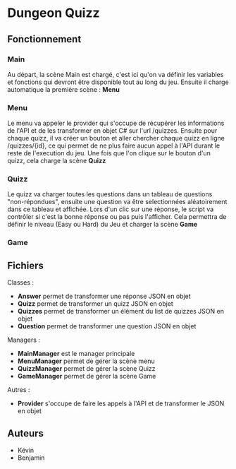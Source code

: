 # Dungeon Quizz

## Fonctionnement

### Main
Au départ, la scène Main est chargé, c'est ici qu'on va définir les variables et fonctions qui devront être disponible tout au long du jeu. Ensuite il charge automatique la première scène : **Menu**

### Menu
Le menu va appeler le provider qui s'occupe de récupérer les informations de l'API et de les transformer en objet C# sur l'url /quizzes. Ensuite pour chaque quizz, il va créer un bouton et aller chercher chaque quizz en ligne /quizzes/{id}, ce qui permet de ne plus faire aucun appel à l'API durant le reste de l'execution du jeu. Une fois que l'on clique sur le bouton d'un quizz, cela charge la scène **Quizz**

### Quizz
Le quizz va charger toutes les questions dans un tableau de questions "non-répondues", ensuite une question va être selectionnées aléatoirement dans ce tableau et affichée. Lors d'un clic sur une réponse, le script va contrôler si c'est la bonne réponse ou pas puis l'afficher. Cela permettra de définir le niveau (Easy ou Hard) du Jeu et charger la scène **Game**

### Game

## Fichiers

Classes :
* **Answer** permet de transformer une réponse JSON en objet
* **Quizz** permet de transformer un quizz JSON en objet
* **Quizzes** permet de transformer un élément du list de quizzes JSON en objet
* **Question** permet de transformer une question JSON en objet

Managers :
* **MainManager** est le manager principale
* **MenuManager** permet de gérer la scène menu
* **QuizzManager** permet de gérer la scène Quizz
* **GameManager** permet de gérer la scène Game

Autres :
* **Provider** s'occupe de faire les appels à l'API et de transformer le JSON en objet

## Auteurs
* Kévin
* Benjamin
